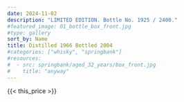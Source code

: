 ```yaml
---
date: 2024-11-02
description: "LIMITED EDITION. Bottle No. 1925 / 2400."
#featured_image: 01_bottle_box_front.jpg
#type: gallery
sort_by: Name
title: Distilled 1966 Bottled 2004
#categories: ["whisky", "springbank"]
#resources:
#  - src: springbank/aged_32_years/box_front.jpg
#    title: "anyway"
---
```

{{< this_price >}}
